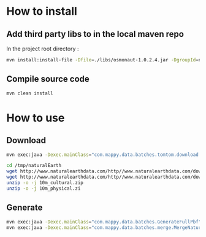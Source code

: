 # How to install

## Add third party libs to in the local maven repo

In the project root directory :

```bash
mvn install:install-file -Dfile=./libs/osmonaut-1.0.2.4.jar -DgroupId=net.morbz -DartifactId=osmonaut -Dversion=1.0.2.4 -Dpackaging=jar
```

## Compile source code

```bash
mvn clean install
```

# How to use
 
## Download

```bash
mvn exec:java -Dexec.mainClass="com.mappy.data.batches.tomtom.download.TomtomDownloader" -Dexec.args="/tmp/tomtomfiles 2016_09 yourLogin yourPassword"

cd /tmp/naturalEarth
wget http://www.naturalearthdata.com/http//www.naturalearthdata.com/download/10m/cultural/10m_cultural.zip
wget http://www.naturalearthdata.com/http//www.naturalearthdata.com/download/10m/physical/10m_physical.zip
unzip -o -j 10m_cultural.zip
unzip -o -j 10m_physical.zi
```
## Generate
```bash
mvn exec:java -Dexec.mainClass="com.mappy.data.batches.GenerateFullPbf" -Dexec.args="Belgique,Luxembourg /tmp/tomtomfiles /tmp/data Europe.osm.pbf 2"
mvn exec:java -Dexec.mainClass="com.mappy.data.batches.merge.MergeNaturalEarthTomtom" -Dexec.args="/tmp/naturalEarth /tmp/data"
```